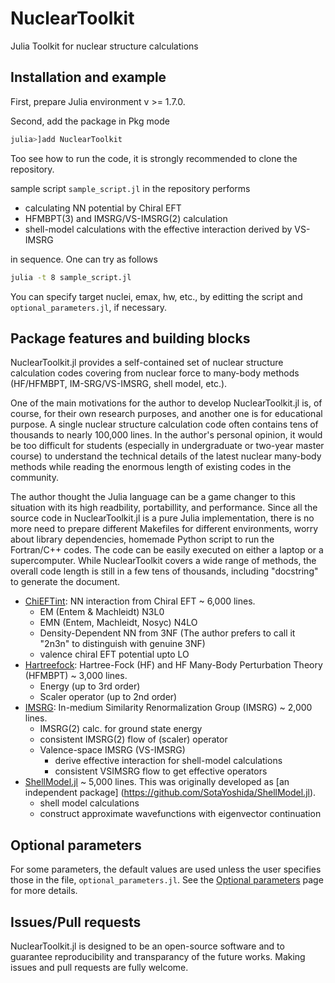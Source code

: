 # NuclearToolkit

Julia Toolkit for nuclear structure calculations

## Installation and example

First, prepare Julia environment v >= 1.7.0.  

Second, add the package in Pkg mode
```julia
julia>]add NuclearToolkit
```

Too see how to run the code, it is strongly recommended to clone the repository.

sample script `sample_script.jl` in the repository performs
- calculating NN potential by Chiral EFT
- HFMBPT(3) and IMSRG/VS-IMSRG(2) calculation
- shell-model calculations with the effective interaction derived by VS-IMSRG

in sequence. One can try as follows
```bash
julia -t 8 sample_script.jl
```

You can specify target nuclei, emax, hw, etc., by editting the script and `optional_parameters.jl`, if necessary.

## Package features and building blocks

NuclearToolkit.jl provides a self-contained set of nuclear structure calculation codes covering from nuclear force to many-body methods (HF/HFMBPT, IM-SRG/VS-IMSRG, shell model, etc.).

One of the main motivations for the author to develop NuclearToolkit.jl is, of course, for their own research purposes, and another one is for educational purpose.
A single nuclear structure calculation code often contains tens of thousands to nearly 100,000 lines.
In the author's personal opinion, it would be too difficult for students (especially in undergraduate or two-year master course) to understand the technical details of the latest nuclear many-body methods while reading the enormous length of existing codes in the community.

The author thought the Julia language can be a game changer to this situation with its high readbility, portabillity, and performance. Since all the source code in NuclearToolkit.jl is a pure Julia implementation, there is no more need to prepare different Makefiles for different environments, worry about library dependencies, homemade Python script to run the Fortran/C++ codes. The code can be easily executed on either a laptop or a supercomputer.
While NuclearToolkit covers a wide range of methods, the overall code length is still in a few tens of thousands, including "docstring" to generate the document.

- [ChiEFTint](ChiEFTint): NN interaction from Chiral EFT ~ 6,000 lines.
  - EM (Entem & Machleidt) N3L0
  - EMN (Entem, Machleidt, Nosyc) N4LO
  - Density-Dependent NN from 3NF (The author prefers to call it "2n3n" to distinguish with genuine 3NF)
  - valence chiral EFT potential upto LO
- [Hartreefock](HartreeFock): Hartree-Fock (HF) and HF Many-Body Perturbation Theory (HFMBPT)  ~ 3,000 lines.
  - Energy (up to 3rd order)
  - Scaler operator (up to 2nd order)
- [IMSRG](IMSRG): In-medium Similarity Renormalization Group (IMSRG)  ~ 2,000 lines.
  - IMSRG(2) calc. for ground state energy
  - consistent IMSRG(2) flow of (scaler) operator
  - Valence-space IMSRG (VS-IMSRG)
    - derive effective interaction for shell-model calculations
    - consistent VSIMSRG flow to get effective operators 
- [ShellModel.jl](ShellModel) ~ 5,000 lines.
  This was originally developed as [an independent package] (https://github.com/SotaYoshida/ShellModel.jl).
  - shell model calculations
  - construct approximate wavefunctions with eigenvector continuation 

## Optional parameters
For some parameters, the default values are used unless the user specifies those in the file, `optional_parameters.jl`.
See the [Optional parameters](parameters) page for more details.

## Issues/Pull requests

NuclearToolkit.jl is designed to be an open-source software and to guarantee reproducibility and transparancy of the future works.
Making issues and pull requests are fully welcome.
